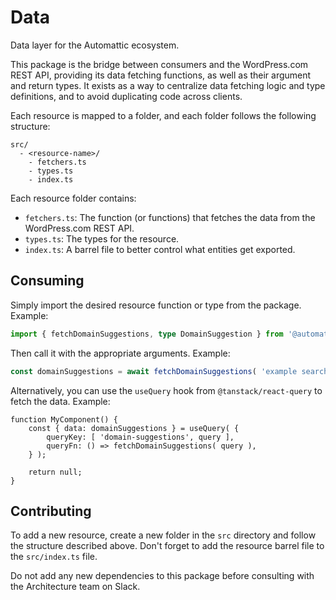 # Data

Data layer for the Automattic ecosystem.

This package is the bridge between consumers and the WordPress.com REST API, providing its data fetching functions, as well as their argument and return types. It exists as a way to centralize data fetching logic and type definitions, and to avoid duplicating code across clients.

Each resource is mapped to a folder, and each folder follows the following structure:

```
src/
  - <resource-name>/
    - fetchers.ts
    - types.ts
    - index.ts
```

Each resource folder contains:

- `fetchers.ts`: The function (or functions) that fetches the data from the WordPress.com REST API.
- `types.ts`: The types for the resource.
- `index.ts`: A barrel file to better control what entities get exported.

## Consuming

Simply import the desired resource function or type from the package. Example:

```ts
import { fetchDomainSuggestions, type DomainSuggestion } from '@automattic/data';
```

Then call it with the appropriate arguments. Example:

```ts
const domainSuggestions = await fetchDomainSuggestions( 'example search' );
```

Alternatively, you can use the `useQuery` hook from `@tanstack/react-query` to fetch the data. Example:

```tsx
function MyComponent() {
	const { data: domainSuggestions } = useQuery( {
		queryKey: [ 'domain-suggestions', query ],
		queryFn: () => fetchDomainSuggestions( query ),
	} );

	return null;
}
```

## Contributing

To add a new resource, create a new folder in the `src` directory and follow the structure described above. Don't forget to add the resource barrel file to the `src/index.ts` file.

Do not add any new dependencies to this package before consulting with the Architecture team on Slack.
